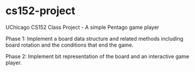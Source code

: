 # cs152-project

UChicago CS152 Class Project - A simple Pentago game player

Phase 1: Implement a board data structure and related methods including board rotation and the conditions that end the game.

Phase 2: Implement bit representation of the board and an interactive game player.
